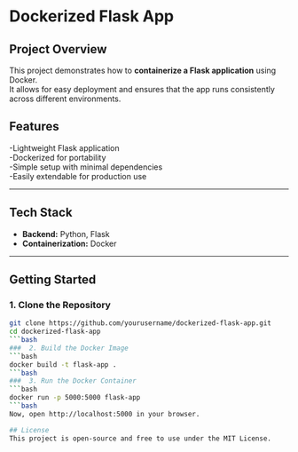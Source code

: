 #  Dockerized Flask App  

##  Project Overview  
This project demonstrates how to **containerize a Flask application** using Docker.  
It allows for easy deployment and ensures that the app runs consistently across different environments.  

##  Features  
-Lightweight Flask application  
-Dockerized for portability  
-Simple setup with minimal dependencies  
-Easily extendable for production use  

---

##  Tech Stack  
- **Backend:** Python, Flask  
- **Containerization:** Docker  

---

##  Getting Started  

###  1. Clone the Repository  
 ```bash
git clone https://github.com/yourusername/dockerized-flask-app.git
cd dockerized-flask-app
 ```bash
###  2. Build the Docker Image
```bash
docker build -t flask-app .
```bash
###  3. Run the Docker Container
```bash
docker run -p 5000:5000 flask-app
```bash
Now, open http://localhost:5000 in your browser.

## License
This project is open-source and free to use under the MIT License.
